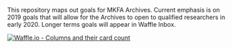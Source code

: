 This repository maps out goals for MKFA Archives. Current emphasis is on 2019 goals that will allow for the Archives to open to qualified researchers in early 2020. Longer terms goals will appear in Waffle Inbox.

[![Waffle.io - Columns and their card count](https://badge.waffle.io/MKFA/archives.svg?columns=all)](https://waffle.io/MKFA/archives)

